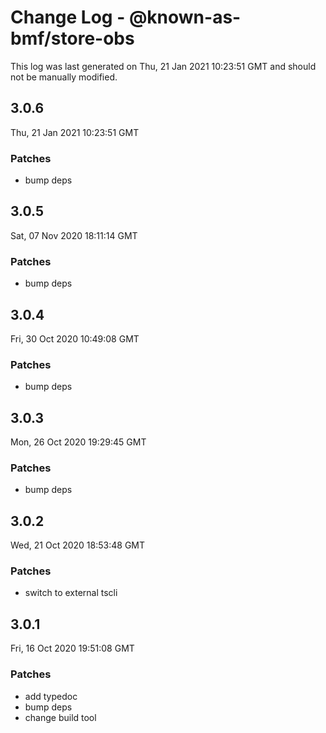 # Change Log - @known-as-bmf/store-obs

This log was last generated on Thu, 21 Jan 2021 10:23:51 GMT and should not be manually modified.

## 3.0.6
Thu, 21 Jan 2021 10:23:51 GMT

### Patches

- bump deps

## 3.0.5
Sat, 07 Nov 2020 18:11:14 GMT

### Patches

- bump deps

## 3.0.4
Fri, 30 Oct 2020 10:49:08 GMT

### Patches

- bump deps

## 3.0.3
Mon, 26 Oct 2020 19:29:45 GMT

### Patches

- bump deps

## 3.0.2
Wed, 21 Oct 2020 18:53:48 GMT

### Patches

- switch to external tscli

## 3.0.1
Fri, 16 Oct 2020 19:51:08 GMT

### Patches

- add typedoc
- bump deps
- change build tool

